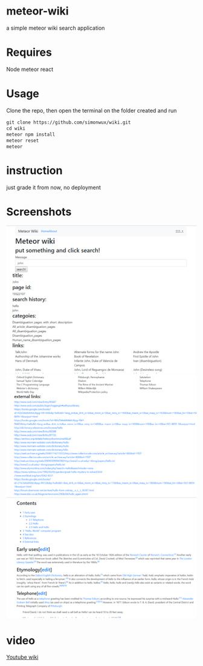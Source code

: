 # meteor-wiki
a simple meteor wiki search application
# Requires

Node
meteor
react

# Usage

Clone the repo, then open the terminal on the folder created and run

```
git clone https://github.com/simonwux/wiki.git
cd wiki
meteor npm install
meteor reset
meteor
```
# instruction
just grade it from now, no deployment
# Screenshots
![ScreenShot](https://github.com/simonwux/wiki/blob/master/screenshots/1.PNG)
![ScreenShot](https://github.com/simonwux/wiki/blob/master/screenshots/2.PNG)
![ScreenShot](https://github.com/simonwux/wiki/blob/master/screenshots/3.PNG)
# video
[Youtube wiki](https://youtu.be/chVAT_etnfA)